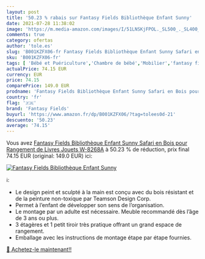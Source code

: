 ```yaml
---
layout: post
title: '50.23 % rabais sur Fantasy Fields Bibliothèque Enfant Sunny'
date: 2021-07-28 11:38:02
image: 'https://m.media-amazon.com/images/I/51LNSKjFPOL._SL500_._SL400_.jpg'
comments: true
category: ofertas
author: 'tole.es'
slug: 'B001KZFX06-fr Fantasy Fields Bibliothèque Enfant Sunny Safari en Bois...'
sku: 'B001KZFX06-fr'
tags: [ 'Bébé et Puériculture','Chambre de bébé','Mobilier','fantasy fields', ]
actualPrice: 74.15 EUR
currency: EUR
price: 74.15
comparePrice: 149.0 EUR
prodname: 'Fantasy Fields Bibliothèque Enfant Sunny Safari en Bois pour Rangement de Livres Jouets W-8268A'
country: 'fr'
flag: '🇫🇷'
brand: 'Fantasy Fields'
buyurl: 'https://www.amazon.fr/dp/B001KZFX06/?tag=tolees0d-21'
descuento: '50.23'
average: '74.15'
---
```


Vous avez [Fantasy Fields Bibliothèque Enfant Sunny Safari en Bois pour Rangement de Livres Jouets W-8268A](https://www.amazon.fr/dp/B001KZFX06/?tag=tolees0d-21)  à  50.23 % de réduction, prix final  74.15 EUR (original: 149.0 EUR) ici:

[![Fantasy Fields Bibliothèque Enfant Sunny](https://m.media-amazon.com/images/I/51LNSKjFPOL._SL500_._SL400_.jpg)](https://www.amazon.fr/dp/B001KZFX06/?tag=tolees0d-21)

ℹ️:

- Le design peint et sculpté à la main est conçu avec du bois résistant et de la peinture non-toxique par Teamson Design Corp.
- Permet à l’enfant de développer son sens de l’organisation.
- Le montage par un adulte est nécessaire. Meuble recommandé dès l’âge de 3 ans ou plus.
- 3 étagères et 1 petit tiroir très pratique offrant un grand espace de rangement.
- Emballage avec les instructions de montage étape par étape fournies.

[🛒 Achetez-le maintenant!!](https://www.amazon.fr/dp/B001KZFX06/?tag=tolees0d-21)
